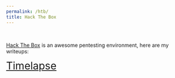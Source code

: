```yaml
---
permalink: /htb/
title: Hack The Box
---
```


<br>

[Hack The Box](https://www.hackthebox.com) is an awesome pentesting environment, here are my writeups:

<span style="font-size:2em;">   [Timelapse](/htb/timelapse)   </span>
